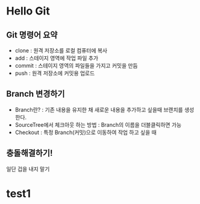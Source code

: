 # Hello Git

## Git 명령어 요약
- clone : 원격 저장소를 로컬 컴퓨터에 복사
- add : 스테이지 영역에 작업 파일 추가
- commit : 스테이지 영역의 파일들을 가지고 커밋을 만듬
- push : 원격 저장소에 커밋용 업로드

## Branch 변경하기
- Branch란? : 기존 내용을 유지한 채 새로운 내용을 추가하고 싶을때 브랜치를 생성한다.
- SourceTree에서 체크아웃 하는 방법 : Branch의 이름을 더블클릭하면 가능
- Checkout : 특정 Branch(커밋)으로 이동하여 작업 하고 싶을 때

## 충돌해결하기!
일단 겁을 내지 말기

# test1
